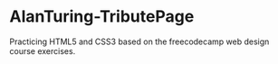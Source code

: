 # AlanTuring-TributePage
 Practicing HTML5 and CSS3 based on the freecodecamp web design course exercises.
